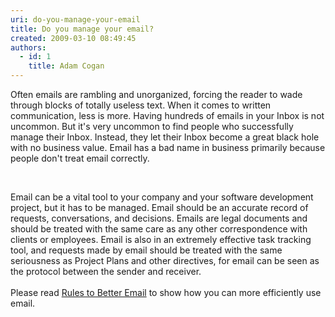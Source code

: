 ```yaml
---
uri: do-you-manage-your-email
title: Do you manage your email?
created: 2009-03-10 08:49:45
authors:
  - id: 1
    title: Adam Cogan
---
```





<span class='intro'> Often emails are rambling and unorganized, forcing the reader to wade through blocks of totally useless text. When it comes to written communication, less is more. Having hundreds of emails in your Inbox is not uncommon. But it's very uncommon to find people who successfully manage their Inbox.&#160;Instead, they let their Inbox become a great black hole with no business value. Email has a bad name in business primarily because people don't treat email correctly. <br><div>​<br></div> </span>

<p>​Email can be a vital tool to your company and your software development project, but it has to be managed. Email should be an accurate record of requests, conversations, and decisions. Emails are legal documents and should be treated with the same care as any other correspondence with clients or employees. Email is also in an extremely effective task tracking tool, and requests made by email should be treated with the same seriousness as Project Plans and other directives, for email can be seen as the protocol between the sender and receiver.<br>​<br>Please read <a href="/_layouts/15/FIXUPREDIRECT.ASPX?WebId=3dfc0e07-e23a-4cbb-aac2-e778b71166a2&amp;TermSetId=07da3ddf-0924-4cd2-a6d4-a4809ae20160&amp;TermId=9775587d-d391-4b7d-8654-96953eeb9cfc">Rules to Better Email</a> to show how you can more efficiently use email.<br></p>


